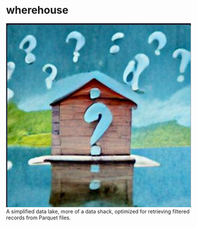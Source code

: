 # wherehouse
![wherehouse logo](/images/wherehouse.png)
A simplified data lake, more of a data shack,  optimized for retrieving filtered records from Parquet files.
